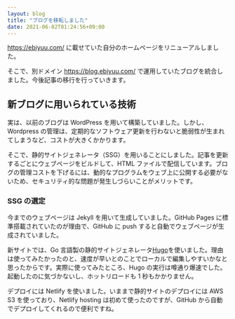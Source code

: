 ```yaml
---
layout: blog
title: "ブログを移転しました"
date: 2021-06-02T01:24:56+09:00
---
```


https://ebiyuu.com/ に載せていた自分のホームページをリニューアルしました。

そこで、別ドメイン https://blog.ebiyuu.com/ で運用していたブログを統合しました。今後記事の移行を行っていきます。

## 新ブログに用いられている技術

実は、以前のブログは WordPress を用いて構築していました。しかし、Wordpress の管理は、定期的なソフトウェア更新を行わないと脆弱性が生まれてしまうなど、コストが大きくかかります。

そこで、静的サイトジェネレータ（SSG）を用いることにしました。記事を更新するごとにウェブページをビルドして、HTML ファイルで配信しています。ブログの管理コストを下げるには、動的なプログラムをウェブ上に公開する必要がないため、セキュリティ的な問題が発生しづらいことがメリットです。

### SSG の選定

今までのウェブページは Jekyll を用いて生成していました。GitHub Pages に標準搭載されていたのが理由で、GitHub に push すると自動でウェブページが生成されていました。

新サイトでは、Go 言語製の静的サイトジェネレータ<a href="https://gohugo.io/" target="_blank">Hugo</a>を使いました。理由は使ってみたかったのと、速度が早いとのことでローカルで編集しやすいかなと思ったからです。実際に使ってみたところ、Hugo の実行は噂通り爆速でした。起動したのに気づかないし、ホットリロードも 1 秒もかかりません。

デプロイには Netlify を使いました。いままで静的サイトのデプロイには AWS S3 を使っており、Netlify hosting は初めて使ったのですが、GitHub から自動でデプロイしてくれるので便利ですね。
